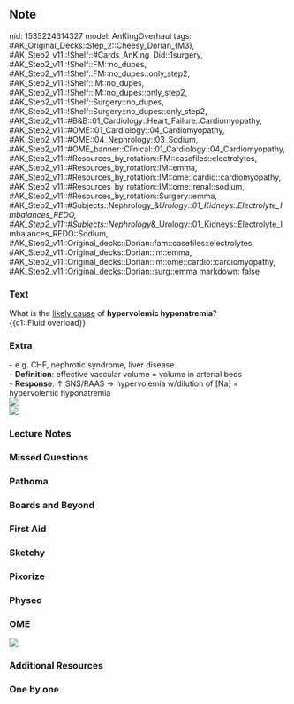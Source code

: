 ## Note
nid: 1535224314327
model: AnKingOverhaul
tags: #AK_Original_Decks::Step_2::Cheesy_Dorian_(M3), #AK_Step2_v11::!Shelf::#Cards_AnKing_Did::1surgery, #AK_Step2_v11::!Shelf::FM::no_dupes, #AK_Step2_v11::!Shelf::FM::no_dupes::only_step2, #AK_Step2_v11::!Shelf::IM::no_dupes, #AK_Step2_v11::!Shelf::IM::no_dupes::only_step2, #AK_Step2_v11::!Shelf::Surgery::no_dupes, #AK_Step2_v11::!Shelf::Surgery::no_dupes::only_step2, #AK_Step2_v11::#B&B::01_Cardiology::Heart_Failure::Cardiomyopathy, #AK_Step2_v11::#OME::01_Cardiology::04_Cardiomyopathy, #AK_Step2_v11::#OME::04_Nephrology::03_Sodium, #AK_Step2_v11::#OME_banner::Clinical::01_Cardiology::04_Cardiomyopathy, #AK_Step2_v11::#Resources_by_rotation::FM::casefiles::electrolytes, #AK_Step2_v11::#Resources_by_rotation::IM::emma, #AK_Step2_v11::#Resources_by_rotation::IM::ome::cardio::cardiomyopathy, #AK_Step2_v11::#Resources_by_rotation::IM::ome::renal::sodium, #AK_Step2_v11::#Resources_by_rotation::Surgery::emma, #AK_Step2_v11::#Subjects::Nephrology_&_Urology::01_Kidneys::Electrolyte_Imbalances_REDO, #AK_Step2_v11::#Subjects::Nephrology_&_Urology::01_Kidneys::Electrolyte_Imbalances_REDO::Sodium, #AK_Step2_v11::Original_decks::Dorian::fam::casefiles::electrolytes, #AK_Step2_v11::Original_decks::Dorian::im::emma, #AK_Step2_v11::Original_decks::Dorian::im::ome::cardio::cardiomyopathy, #AK_Step2_v11::Original_decks::Dorian::surg::emma
markdown: false

### Text
<div>
  <div>
    What is the <u>likely cause</u> of <b>hypervolemic
    hyponatremia</b>?
    <div>
      {{c1::Fluid overload}}
    </div>
  </div>
</div>

### Extra
<div>
  - e.g. CHF, nephrotic syndrome, liver disease
</div>
<div>
  <div>
    - <b>Definition</b>: effective vascular volume = volume in
    arterial beds
    <div>
      - <b>Response</b>: ↑ SNS/RAAS → hypervolemia w/dilution of
      [Na] = hypervolemic hyponatremia
    </div>
  </div>
</div>
<div><img src="paste-55581171779432.jpg"></div><img src=
"paste-786249598107649.jpg">

### Lecture Notes


### Missed Questions


### Pathoma


### Boards and Beyond


### First Aid


### Sketchy


### Pixorize


### Physeo


### OME
<div class="ome-widget">
  <a href=
  "https://onlinemeded.org/spa/cardiology/cardiomyopathy/acquire?ref=anki">
  <img src="_OME_AnkiFlashcards_Lesson_5.png"></a>
</div>

### Additional Resources


### One by one

